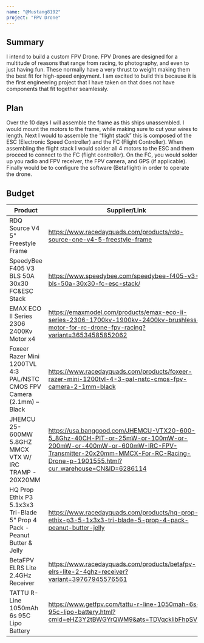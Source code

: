 ```yaml
---
name: "@Mustang8192"
project: "FPV Drone"
---
```


## Summary
I intend to build a custom FPV Drone. FPV Drones are designed for a multitude of reasons that range from racing, to photography, and even to just having fun. These normally have a very thrust to weight making them the best fit for high-speed enjoyment. I am excited to build this because it is the first engineering project that I have taken on that does not have components that fit together seamlessly. 

## Plan
Over the 10 days I will assemble the frame as this ships unassembled. I would mount the motors to the frame, while making sure to cut your wires to length. Next I would to assemble the “flight stack” this is composed of the ESC (Electronic Speed Controller) and the FC (Flight Controller). When assembling the flight stack I would solder all 4 motors to the ESC and them proceed to connect to the FC (flight controller). On the FC, you would solder up you radio and FPV receiver, the FPV camera, and GPS (if applicable). Finally would be to configure the software (Betaflight) in order to operate the drone.

## Budget

| Product                                      | Supplier/Link                                                                                                                                                                            | Cost |
| -------------------------------------------- | ---------------------------------------------------------------------------------------------------------------------------------------------------------------------------------------- | ---- |
| RDQ Source V4 5" Freestyle Frame| https://www.racedayquads.com/products/rdq-source-one-v4-5-freestyle-frame| $29.99|
|SpeedyBee F405 V3 BLS 50A 30x30 FC&ESC Stack| https://www.speedybee.com/speedybee-f405-v3-bls-50a-30x30-fc-esc-stack/| 69.99|
|EMAX ECO II Series 2306 2400Kv Motor x4| https://emaxmodel.com/products/emax-eco-ii-series-2306-1700kv-1900kv-2400kv-brushless-motor-for-rc-drone-fpv-racing?variant=36534585852062| 63.96|
|Foxeer Razer Mini 1200TVL 4:3 PAL/NSTC CMOS FPV Camera (2.1mm) – Black| https://www.racedayquads.com/products/foxeer-razer-mini-1200tvl-4-3-pal-nstc-cmos-fpv-camera-2-1mm-black| 19.90|
|JHEMCU 25-600MW 5.8GHZ MMCX VTX W/ IRC TRAMP - 20X20MM| https://usa.banggood.com/JHEMCU-VTX20-600-5_8Ghz-40CH-PIT-or-25mW-or-100mW-or-200mW-or-400mW-or-600mW-IRC-FPV-Transmitter-20x20mm-MMCX-For-RC-Racing-Drone-p-1901555.html?cur_warehouse=CN&ID=6286114| 18.99|
|HQ Prop Ethix P3 5.1x3x3 Tri-Blade 5" Prop 4 Pack - Peanut Butter & Jelly| https://www.racedayquads.com/products/hq-prop-ethix-p3-5-1x3x3-tri-blade-5-prop-4-pack-peanut-butter-jelly| 3.49|
|BetaFPV ELRS Lite 2.4GHz Receiver| https://www.racedayquads.com/products/betafpv-elrs-lite-2-4ghz-receiver?variant=39767945576561| 11.99
|TATTU R-Line 1050mAh 6s 95C Lipo Battery| https://www.getfpv.com/tattu-r-line-1050mah-6s-95c-lipo-battery.html?cmid=eHZ3Y2tBWGYrQWM9&ats=TDVqcklibFhpSVk9 | 35.99

